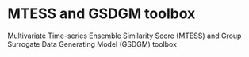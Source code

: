 # MTESS and GSDGM toolbox
Multivariate Time-series Ensemble Similarity Score (MTESS) and Group Surrogate Data Generating Model (GSDGM) toolbox
